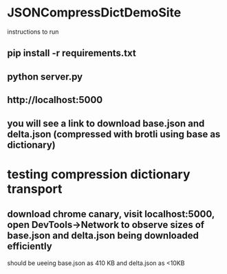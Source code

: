 # JSONCompressDictDemoSite

instructions to run

## pip install -r requirements.txt

## python server.py

## http://localhost:5000

## you will see a link to download base.json and delta.json (compressed with brotli using base as dictionary)

# testing compression dictionary transport

## download chrome canary, visit localhost:5000, open DevTools->Network to observe sizes of base.json and delta.json being downloaded efficiently

should be ueeing base.json as 410 KB and delta.json as <10KB

